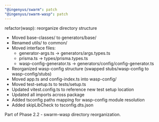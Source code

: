 ```yaml
---
"@ingenyus/swarm": patch
"@ingenyus/swarm-wasp": patch
---
```


refactor(wasp): reorganize directory structure

- Moved base-classes/ to generators/base/
- Renamed utils/ to common/
- Moved interface files:
  - generator-args.ts -> generators/args.types.ts
  - prisma.ts -> types/prisma.types.ts
  - wasp-config-generator.ts -> generators/config/config-generator.ts
- Reorganized wasp-config structure (swapped stubs/wasp-config to wasp-config/stubs)
- Moved app.ts and config-index.ts into wasp-config/
- Moved test-setup.ts to tests/setup.ts
- Updated vitest.config.ts to reference new test setup location
- Updated all imports across package
- Added tsconfig paths mapping for wasp-config module resolution
- Added skipLibCheck to tsconfig.dts.json

Part of Phase 2.2 - swarm-wasp directory reorganization.
